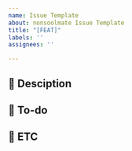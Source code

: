 ```yaml
---
name: Issue Template
about: nonsoolmate Issue Template
title: "[FEAT]"
labels: ''
assignees: ''

---
```


## 📝 Desciption
<!-- 설명을 작성하세요 -->


## 📝 To-do
<!-- 해야 할 일을 적어주세요 -->


## 📝 ETC
<!-- 특이사항, 예정 개발 일정을 적어주세요 -->
